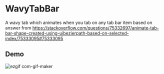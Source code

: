 
# WavyTabBar

A wavy tab which animates when you tab on any tab bar item based on answer from https://stackoverflow.com/questions/75332697/animate-tab-bar-shape-created-using-uibezierpath-based-on-selected-index/75333095#75333095


## Demo

![ezgif com-gif-maker](https://user-images.githubusercontent.com/25391160/216749322-a2f33d36-f4a7-46dc-b59b-f6e414ca18d2.gif)
